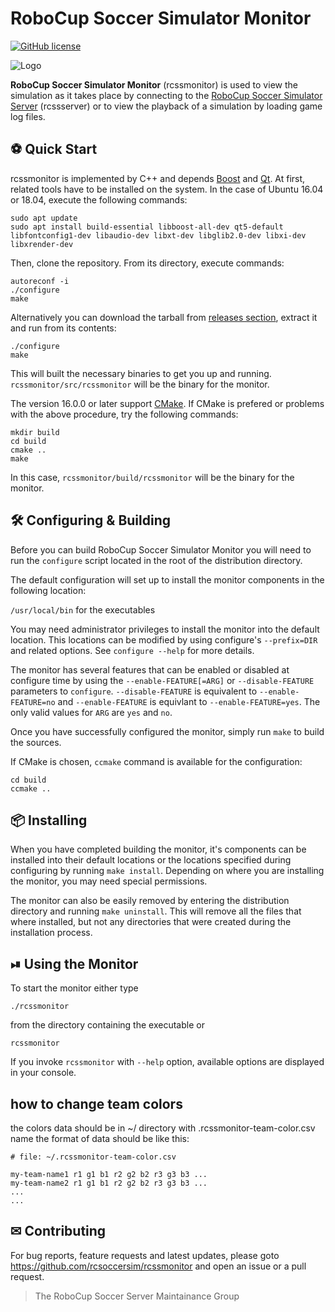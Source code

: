 # RoboCup Soccer Simulator Monitor
[![GitHub license](https://img.shields.io/github/license/rcsoccersim/rcssmonitor)](https://github.com/rcsoccersim/rcssmonitor/blob/master/COPYING)

![Logo](https://user-images.githubusercontent.com/1832537/49242985-f69a3c00-f3ea-11e8-97f5-9b0bfdfc4e1c.png)

**RoboCup Soccer Simulator Monitor** (rcssmonitor) is used to view the simulation as it takes place by connecting to the [RoboCup Soccer Simulator Server](https://github.com/rcsoccersim/rcssserver) (rcssserver) or to view the playback of a simulation by loading game log files.

## ⚽️ Quick Start

rcssmonitor is implemented by C++ and depends [Boost](https://www.boost.org/) and [Qt](https://www.qt.io/).
At first, related tools have to be installed on the system.
In the case of Ubuntu 16.04 or 18.04, execute the following commands:

```
sudo apt update
sudo apt install build-essential libboost-all-dev qt5-default libfontconfig1-dev libaudio-dev libxt-dev libglib2.0-dev libxi-dev libxrender-dev 
```

Then, clone the repository. From its directory, execute commands:

```
autoreconf -i
./configure
make
```

Alternatively you can download the tarball from [releases section](https://github.com/rcsoccersim/rcssmonitor/releases), extract it and run from its contents:

```
./configure
make
```

This will built the necessary binaries to get you up and running. `rcssmonitor/src/rcssmonitor` will be the binary for the monitor.

The version 16.0.0 or later support [CMake](https://cmake.org/). If CMake is prefered or problems with the above procedure, try the following commands:

```
mkdir build
cd build
cmake ..
make
```

In this case, `rcssmonitor/build/rcssmonitor` will be the binary for the monitor.


## 🛠 Configuring & Building

Before you can build RoboCup Soccer Simulator Monitor you will need to run the `configure` script located in the root of the distribution directory.

The default configuration will set up to install the monitor components in the following location:

`/usr/local/bin` for the executables

You may need administrator privileges to install the monitor into the default location. This locations can be modified by using configure's `--prefix=DIR` and related options.  See `configure --help` for more details.

The monitor has several features that can be enabled or disabled at configure time by using the `--enable-FEATURE[=ARG]` or `--disable-FEATURE` parameters to `configure`.  `--disable-FEATURE` is equivalent to `--enable-FEATURE=no` and `--enable-FEATURE` is equivlant to `--enable-FEATURE=yes`.  The only valid values for `ARG` are `yes` and `no`.

Once you have successfully configured the monitor, simply run `make` to build the sources.

If CMake is chosen, `ccmake` command is available for the configuration:

```
cd build
ccmake ..
```


## 📦 Installing

When you have completed building the monitor, it's components can be installed into their default locations or the locations specified during configuring by running `make install`. Depending on where you are installing the monitor, you may need special permissions.

The monitor can also be easily removed by entering the distribution directory and running `make uninstall`.  This will remove all the files that where installed, but not any directories that were created during the installation process.

## ⏯ Using the Monitor

To start the monitor either type

```
./rcssmonitor
```

from the directory containing the executable or

```
rcssmonitor
```

If you invoke `rcssmonitor` with `--help` option, available options are displayed in your console.

## how to change team colors
the colors data should be in ~/ directory with .rcssmonitor-team-color.csv name
the format of data should be like this:
```
# file: ~/.rcssmonitor-team-color.csv

my-team-name1 r1 g1 b1 r2 g2 b2 r3 g3 b3 ...
my-team-name2 r1 g1 b1 r2 g2 b2 r3 g3 b3 ...
...
...
```

## ✉ ️Contributing

For bug reports, feature requests and latest updates, please goto
https://github.com/rcsoccersim/rcssmonitor and open an issue or a pull request.

> The RoboCup Soccer Server Maintainance Group

